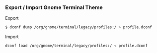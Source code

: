 ### Export / Import Gnome Terminal Theme

Export
```bash
$ dconf dump /org/gnome/terminal/legacy/profiles:/ > profile.dconf
```
Import
```bash
dconf load /org/gnome/terminal/legacy/profiles:/ < profile.dconf
```

